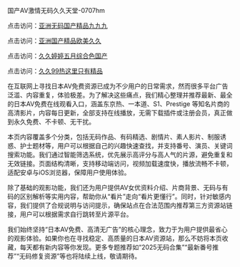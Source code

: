 国产AV激情无码久久天堂-0707hm


点击访问：<a href="https://rtj-3zo.pages.dev/">亚洲无码国产精品九九九</a>

点击访问：<a href="https://vassv.pages.dev/">亚洲国产精品欧美久久</a>

点击访问：<a href="https://gda-c7m.pages.dev/">久久婷婷五月综合色国产</a>

点击访问：<a href="https://cfad.pages.dev/">久久99热这里只有精品</a>


在互联网上寻找日本AV免费资源已成为不少用户的日常需求，然而很多平台广告泛滥、内容重复，体验极差。为了解决这些痛点，我们精心整理并推荐最新、最全的日本AV免费在线观看入口，涵盖东京热、一本道、S1、Prestige 等知名片商的高清影片，内容每日更新，全部支持在线播放，无需下载插件或注册会员，真正做到永久免费、不卡顿、无干扰。

本页内容覆盖多个分类，包括无码作品、有码精选、剧情片、素人影片、制服诱惑、护士题材等，用户可以根据自己的兴趣快速查找，并支持番号、演员、关键词搜索功能。我们通过智能筛选系统，优先展示高评分与高人气的片源，避免重复和无效链接。页面结构清晰，支持移动端访问，视频加载速度快，播放流畅不卡顿，适配安卓与iOS浏览器，保障用户使用体验。

除了基础的观影功能，我们还为用户提供AV女优资料介绍、片商背景、无码与有码的区别解析等实用内容，帮助你从“看片”走向“看片更懂行”。同时，针对敏感内容，我们提供了合规说明与访问提示，确保站点在合法范围内推荐第三方资源站链接，用户可以根据需求自行跳转至片源平台。

我们始终坚持“日本AV免费、高清无广告”的核心理念，致力于为用户提供最省心的观影体验。如果你也在寻找稳定、高质量的日本AV资源站，那么不妨将本页收藏，每天都有新内容等你发现。更多专题推荐如“2025无码合集”“最新番号推荐”“无码修复资源”等也将陆续上线，敬请期待。




<span style="display:none;">[Canonical link](https://github.com/dd54045/33655 ）</span>
